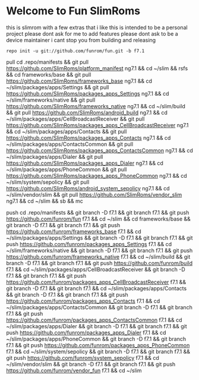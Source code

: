 Welcome to Fun SlimRoms
===================
this is slimrom with a few extras that i like
this is intended to be a personal project
please dont ask for me to add features
please dont ask to be a device maintainer
i cant stop you from building and releasing

	repo init -u git://github.com/funrom/fun.git -b f7.1

pull
cd .repo/manifests && git pull https://github.com/SlimRoms/platform_manifest ng7.1 && cd ~/slim && rsfs && cd frameworks/base && git pull https://github.com/SlimRoms/frameworks_base ng7.1 && cd ~/slim/packages/apps/Settings && git pull https://github.com/SlimRoms/packages_apps_Settings ng7.1 && cd ~/slim/frameworks/native && git pull https://github.com/SlimRoms/frameworks_native ng7.1 && cd ~/slim/build && git pull https://github.com/SlimRoms/android_build ng7.1 && cd ~/slim/packages/apps/CellBroadcastReceiver && git pull https://github.com/SlimRoms/packages_apps_CellBroadcastReceiver ng7.1 && cd ~/slim/packages/apps/Contacts && git pull https://github.com/SlimRoms/packages_apps_Contacts ng7.1 && cd ~/slim/packages/apps/ContactsCommon && git pull https://github.com/SlimRoms/packages_apps_ContactsCommon ng7.1 && cd ~/slim/packages/apps/Dialer && git pull https://github.com/SlimRoms/packages_apps_Dialer ng7.1 && cd ~/slim/packages/apps/PhoneCommon && git pull https://github.com/SlimRoms/packages_apps_PhoneCommon ng7.1 && cd ~/slim/system/sepolicy && git pull https://github.com/SlimRoms/android_system_sepolicy ng7.1 && cd ~/slim/vendor/slim && git pull https://github.com/SlimRoms/vendor_slim ng7.1 && cd ~/slim && sb && mc

push
cd .repo/manifests && git branch -D f7.1 && git branch f7.1 && git push https://github.com/funrom/fun f7.1 && cd ~/slim && cd frameworks/base && git branch -D f7.1 && git branch f7.1 && git push https://github.com/funrom/frameworks_base f7.1 && cd ~/slim/packages/apps/Settings && git branch -D f7.1 && git branch f7.1 && git push https://github.com/funrom/packages_apps_Settings f7.1 && cd ~/slim/frameworks/native && git branch -D f7.1 && git branch f7.1 && git push https://github.com/funrom/frameworks_native f7.1 && cd ~/slim/build && git branch -D f7.1 && git branch f7.1 && git push https://github.com/funrom/build f7.1 && cd ~/slim/packages/apps/CellBroadcastReceiver && git branch -D f7.1 && git branch f7.1 && git push https://github.com/funrom/packages_apps_CellBroadcastReceiver f7.1 && git branch -D f7.1 && git branch f7.1 && cd ~/slim/packages/apps/Contacts && git branch -D f7.1 && git branch f7.1 && git push https://github.com/funrom/packages_apps_Contacts f7.1 && cd ~/slim/packages/apps/ContactsCommon && git branch -D f7.1 && git branch f7.1 && git push https://github.com/funrom/packages_apps_ContactsCommon f7.1 && cd ~/slim/packages/apps/Dialer && git branch -D f7.1 && git branch f7.1 && git push https://github.com/funrom/packages_apps_Dialer f7.1 && cd ~/slim/packages/apps/PhoneCommon && git branch -D f7.1 && git branch f7.1 && git push https://github.com/funrom/packages_apps_PhoneCommon f7.1 && cd ~/slim/system/sepolicy && git branch -D f7.1 && git branch f7.1 && git push https://github.com/funrom/system_sepolicy f7.1 && cd ~/slim/vendor/slim && git branch -D f7.1 && git branch f7.1 && git push https://github.com/funrom/vendor_fun f7.1 && cd ~/slim
